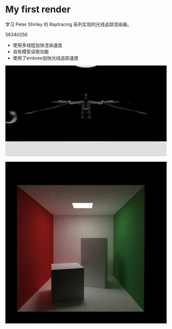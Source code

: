 # My first render

学习 Peter Shirley 的 Raytracing 系列实现的光线追踪渲染器。

56340256
- 使用多线程加快渲染速度
- 具有模型读取功能
- 使用了embree加快光线追踪速度

![](assert/dragon.jpg)

![](assert/cornell.jpg)
